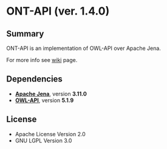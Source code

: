 # ONT-API (ver. 1.4.0)

## Summary
ONT-API is an implementation of OWL-API over Apache Jena.

For more info see [wiki](https://github.com/avicomp/ont-api/wiki) page.
 
## Dependencies
- **[Apache Jena](https://github.com/apache/jena)**, version **3.11.0**
- **[OWL-API](https://github.com/owlcs/owlapi)**, version **5.1.9**

## License
* Apache License Version 2.0
* GNU LGPL Version 3.0

